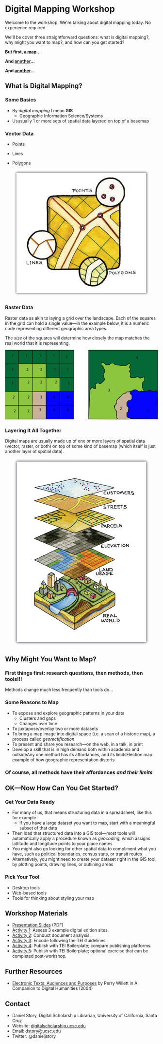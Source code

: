 # Digital Mapping Workshop

Welcome to the workshop. We're talking about digital mapping today. No experience required.

We'll be cover three straightforward questions: what is digital mapping?, why might you want to map?, and how can you get started?

**But first, [a map](https://djstory.carto.com/builder/9559767b-a51c-4582-8822-e2e6c55101fe/embed)...**

**And [another](https://kepler.gl/demo/earthquakes)...**

**And [another](https://www.nytimes.com/interactive/2017/06/22/upshot/Census-Time-Machine-Demographics-in-America.html)...**



## What is Digital Mapping?

### Some Basics

* By *digital mapping* I mean **GIS**
  * Geographic Information Science/Systems
* Ususually 1 or more sets of spatial data layered on top of a basemap



### Vector Data

* Points

* Lines

* Polygons

  

<p align="center">
<img src="images/points-lines-polygons.jpg" width="450">
</p>



### Raster Data

Raster data as akin to laying a grid over the landscape. Each of the squares in the grid can hold a single value—in the example below, it is a numeric code representing different geographic area types.

The *size* of the squares will determine how closely the map matches the real world that it is representing.



<p align="center">
<img src="images/raster.png" width="600">
</p>



### Layering It All Together

Digital maps are usually made up of one or more layers of spatial data (vector, raster, or both) on top of some kind of basemap (which itself is just another layer of spatial data).



<p align="center">
<img src="images/layers.jpg" width="450">
</p>



## Why Might You Want to Map?

### First things first: research questions, then methods, then tools!!!

Methods change much less frequently than tools do...



### Some Reasons to Map

* To expose and explore geographic patterns in your data
  * Clusters and gaps
  * Changes over time
* To juxtapose/overlay two or more datasets
* To bring a map image into digital space (i.e. a scan of a historic map), a process called *georectification*
* To present and share you research—on the web, in a talk, in print
* Develop a skill that is in high demand both within academia and outsideAny one method has its affordances, and its limitsElection map example of how geographic representation distorts



### Of course, all methods have their affordances *and their limits*





## OK—Now How Can You Get Started?



### Get Your Data Ready

* For many of us, that means structuring data in a spreadsheet, like this for example
  * If you have a large dataset you want to map, start with a meaningful subset of that data
* Then load that structured data into a GIS tool—most tools will automatically apply a procedure known as *geocoding*, which assigns lattitude and longitude points to your place names
* You might also go looking for other spatial data to compliment what you have, such as political boundaries, census stats, or transit routes
* Alternatively, you might need to create your dataset right in the GIS tool, by plotting points, drawing lines, or outlining areas



### Pick Your Tool

* Desktop tools
* Web-based tools
* Tools for thinking about styling your map



## Workshop Materials

* [Presentation Slides](https://iu.box.com/s/bvbdsjqmx4cdcip320upvzp0i44ykth9) (PDF)
* [Activity 1](activity1.md): Assess 3 example digital edition sites.
* [Activity 2](activity2.md): Conduct document analysis.
* [Activity 3](activity3.md): Encode following the TEI Guidelines.
* [Activity 4](activity4.md): Publish with TEI Boilerplate; compare publishing platforms. 
* [Activity 5](activity5.md): Publish with TEI Boilerplate; optional exercise that can be completed post-workshop. 



## Further Resources

- [Electronic Texts: Audiences and Purposes](http://www.digitalhumanities.org/companion/view?docId=blackwell/9781405103213/9781405103213.xml&chunk.id=ss1-3-6&toc.depth=1&toc.id=ss1-3-6&brand=9781405103213_brand) by Perry Willett in A Companion to Digital Humanities (2004)

## 



## Contact

* Daniel Story, Digital Scholarship Librarian, University of California, Santa Cruz
* Website: [digitalscholarship.ucsc.edu](http://digitalscholarship.ucsc.edu)
* Email: [dstory@ucsc.edu](mailto:dstory@ucsc.edu) 
* Twitter: @danieljstory
